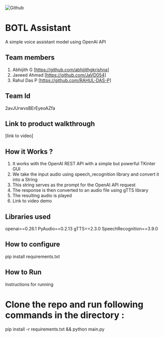 ![Github](https://user-images.githubusercontent.com/64391274/211215734-bbc57b92-9a71-496d-873e-3eedc7523916.png)


# BOTL Assistant
A simple voice assistant model using OpenAI API
## Team members
1. Abhijith G [https://github.com/abhijithgkrishna]
2. Javeed Ahmad [https://github.com/JaVD054]
3. Rahul Das P [https://github.com/RAHUL-DAS-P]
## Team Id
2avJUrwvsBErEyeoAZfa
## Link to product walkthrough
[link to video]
## How it Works ?
1. It works with the OpenAI REST API with a simple but powerful TKinter GUI
2. We take the input audio using speech_recognition library and convert it into a String
3. This string serves as the prompt for the OpenAI API request
4. The response is then converted to an audio file using gTTS library
5. The resulting audio is played
6. Link to video demo
## Libraries used
openai==0.26.1
PyAudio==0.2.13
gTTS==2.3.0
SpeechRecognition==3.9.0
## How to configure
pip install requirements.txt
## How to Run
Instructions for running
# Clone the repo and run following commands in the directory : 
pip install -r requirements.txt &&
python main.py
